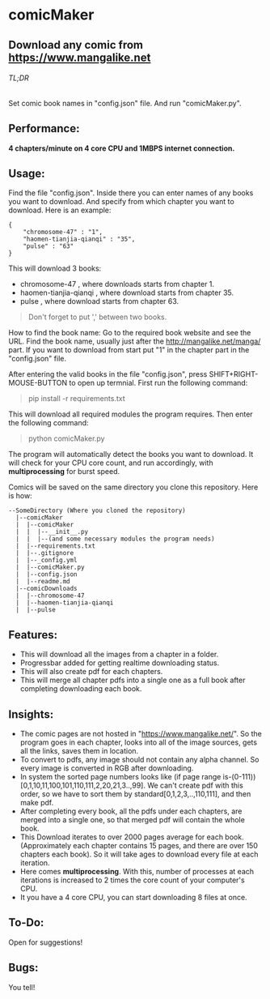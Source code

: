 # comicMaker
## Download any comic from https://www.mangalike.net

###### TL;DR
Set comic book names in "config.json" file. And run "comicMaker.py".

## Performance:

**4 chapters/minute on 4 core CPU and 1MBPS internet connection.**

## Usage:

Find the file "config.json". Inside there you can enter names of any books you want to download. And specify from which chapter you want to download. Here is an example:

```
{
    "chromosome-47" : "1",
    "haomen-tianjia-qianqi" : "35",
    "pulse" : "63"
}
```
This will download 3 books:
- chromosome-47 , where downloads starts from chapter 1.
- haomen-tianjia-qianqi , where download starts from chapter 35.
- pulse , where download starts from chapter 63.

> Don't forget to put ',' between two books.

How to find the book name: Go to the required book website and see the URL. Find the book name, usually just after the http://mangalike.net/manga/ part. If you want to download from start put "1" in the chapter part in the "config.json" file.

After entering the valid books in the file "config.json", 
press SHIFT+RIGHT-MOUSE-BUTTON to open up termnial.
First run the following command:

> pip install -r requirements.txt

This will download all required modules the program requires.
Then enter the following command:

> python comicMaker.py

The program will automatically detect the books you want to download. It will check for your CPU core count, and run accordingly, with **multiprocessing** for burst speed.

Comics will be saved on the same directory you clone this repository. Here is how: 
```
--SomeDirectory (Where you cloned the repository)
  |--comicMaker
  |  |--comicMaker
  |  |  |--__init__.py
  |  |  |--(and some necessary modules the program needs)
  |  |--requirements.txt
  |  |--.gitignore
  |  |--_config.yml
  |  |--comicMaker.py
  |  |--config.json
  |  |--readme.md
  |--comicDownloads
  |  |--chromosome-47
  |  |--haomen-tianjia-qianqi
  |  |--pulse 

```

## Features:

- This will download all the images from a chapter in a folder.
- Progressbar added for getting realtime downloading status.
- This will also create pdf for each chapters.
- This will merge all chapter pdfs into a single one as a full book after completing downloading each book.

## Insights:
 
- The comic pages are not hosted in "https://www.mangalike.net/". So the program goes in each chapter, looks into all of the image sources, gets all the links, saves them in location.
- To convert to pdfs, any image should not contain any alpha channel. So every image is converted in RGB after downloading.
- In system the sorted page numbers looks like (if page range is-(0-111))[0,1,10,11,100,101,110,111,2,20,21,3..,99]. We can't create pdf with this order, so we have to sort them by standard[0,1,2,3,..,110,111], and then make pdf.
- After completing every book, all the pdfs under each chapters, are merged into a single one, so that merged pdf will contain the whole book.
- This Download iterates to over 2000 pages average for each book. (Approximately each chapter contains 15 pages, and there are over 150 chapters each book). So it will take ages to download every file at each iteration.
- Here comes **multiprocessing**. With this, number of processes at each iterations is increased to 2 times the core count of your computer's CPU.
- It you have a 4 core CPU, you can start downloading 8 files at once.

## To-Do:

Open for suggestions!

## Bugs:

You tell!